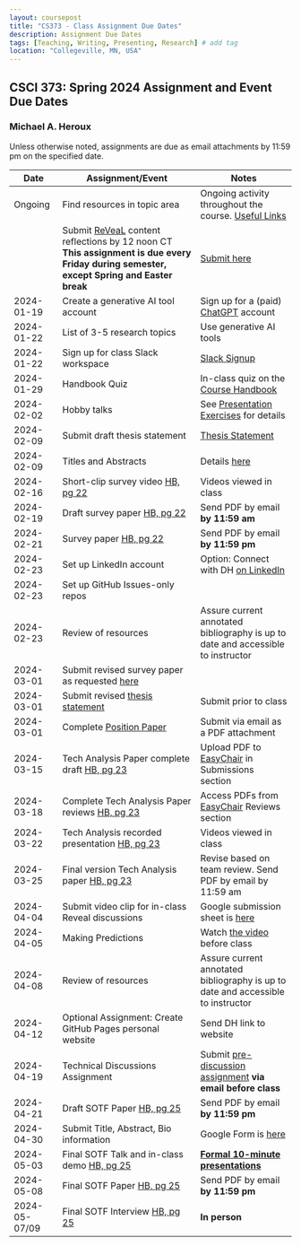 ```yaml
---
layout: coursepost
title: "CS373 - Class Assignment Due Dates"
description: Assignment Due Dates
tags: [Teaching, Writing, Presenting, Research] # add tag
location: "Collegeville, MN, USA"
---
```


## CSCI 373: Spring 2024 Assignment and Event Due Dates

### Michael A. Heroux

Unless otherwise noted, assignments are due as email attachments by 11:59 pm on the specified date.

| **Date** | **Assignment/Event** | **Notes** |
| ---------- | --- | --- |
| Ongoing | Find resources in topic area | Ongoing activity throughout the course. [Useful Links](https://maherou.github.io/Teaching/files/CS373/CS373-Links/) |
|  | Submit [ReVeaL](../RevealDiscussions) content reflections by 12 noon CT **This assignment is due every Friday during semester, except Spring and Easter break** | [Submit here](https://forms.gle/99m7TCQNvQo7cFQu7)
| 2024-01-19 | Create a generative AI tool account | Sign up for a (paid) [ChatGPT](https://chat.openai.com) account |
| 2024-01-22 | List of 3-5 research topics | Use generative AI tools |
| 2024-01-22 | Sign up for class Slack workspace | [Slack Signup](https://join.slack.com/t/newworkspace-v9a6356/shared_invite/zt-21zhvcrzb-EI83fvHjquviHdwmKXUfkQ)  |
| 2024-01-29 | Handbook Quiz | In-class quiz on the [Course Handbook](../CSCI373CourseHandbookLatestEdition.pdf) |
| 2024-02-02 | Hobby talks | See [Presentation Exercises](https://collegeville.github.io/Orator/PresentationsThatWork/) for details |
| 2024-02-09 | Submit draft thesis statement | [Thesis Statement](./ThesisStatement.md) |
| 2024-02-09 | Titles and Abstracts | Details [here](https://collegeville.github.io/Scribe/TitlesAndAbstractsThatWork/) |
| 2024-02-16 | Short-clip survey video [HB, pg 22](../CSCI373CourseHandbookLatestEdition.pdf) | Videos viewed in class  | 
| 2024-02-19 | Draft survey paper [HB, pg 22](../CSCI373CourseHandbookLatestEdition.pdf) | Send PDF by email **by 11:59 am** |
| 2024-02-21 | Survey paper [HB, pg 22](../CSCI373CourseHandbookLatestEdition.pdf) | Send PDF by email **by 11:59 pm** |
| 2024-02-23 | Set up LinkedIn account | Option: Connect with DH [on LinkedIn](https://in.linkedin.com/in/michael-heroux-763590) |
| 2024-02-23 | Set up GitHub Issues-only repos| |
| 2024-02-23 | Review of resources | Assure current annotated bibliography is up to date and accessible to instructor |
| 2024-03-01 |Submit revised survey paper as requested [here](https://collegeville.github.io/Scribe/BetterTechnicalWriting/) | |
| 2024-03-01 | Submit revised [thesis statement](./ThesisStatement.md) | Submit prior to class |
| 2024-03-01 | Complete [Position Paper](https://collegeville.github.io/Scribe/PositionPapers/) | Submit via email as a PDF attachment | 
| 2024-03-15 | Tech Analysis Paper complete draft [HB, pg 23](../CSCI373CourseHandbookLatestEdition.pdf) | Upload PDF to [EasyChair](https://easychair.org/conferences/?conf=fall2024tap) in Submissions section |
| 2024-03-18 | Complete Tech Analysis Paper reviews [HB, pg 23](../CSCI373CourseHandbookLatestEdition.pdf) | Access PDFs from [EasyChair](https://easychair.org/conferences/?conf=fall2024tap) Reviews section |
| 2024-03-22 | Tech Analysis recorded presentation [HB, pg 23](../CSCI373CourseHandbookLatestEdition.pdf) | Videos viewed in class|
| 2024-03-25 | Final version Tech Analysis paper [HB, pg 23](../CSCI373CourseHandbookLatestEdition.pdf) | Revise based on team review. Send PDF by email by 11:59 am |
| 2024-04-04 | Submit video clip for in-class Reveal discussions | Google submission sheet is [here](https://docs.google.com/spreadsheets/d/1X9lnNhuZnz5B0PQIjGZ0NnBeM0XF3_OA8f5Mzc1M66U/edit#gid=0) |
| 2024-04-05 | Making Predictions | Watch [the video](https://collegeville.github.io/Scribe/PredictionsThatWork/) before class |
| 2024-04-08 | Review of resources | Assure current annotated bibliography is up to date and accessible to instructor |
| 2024-04-12 | Optional Assignment: Create GitHub Pages personal website | Send DH link to website |
| 2024-04-19 | Technical Discussions Assignment | Submit [pre-discussion assignment](https://collegeville.github.io/Orator/DiscussionsThatWork/) **via email before class** |
| 2024-04-21 | Draft SOTF Paper [HB, pg 25](../CSCI373CourseHandbookLatestEdition.pdf) | Send PDF by email **by 11:59 pm** |
| 2024-04-30 | Submit Title, Abstract, Bio information | Google Form is [here](https://forms.gle/d6xJTCqofyq4jXGh8) |
| 2024-05-03 | Final SOTF Talk and in-class demo [HB, pg 25](../CSCI373CourseHandbookLatestEdition.pdf) | [**Formal 10-minute presentations**](../2024-Fall-Final-Presentation-Schedule) |
| 2024-05-08 | Final SOTF Paper [HB, pg 25](../CSCI373CourseHandbookLatestEdition.pdf) | Send PDF by email **by 11:59 pm** 
| 2024-05-07/09 | Final SOTF Interview [HB, pg 25](../CSCI373CourseHandbookLatestEdition.pdf) | **In person** |
